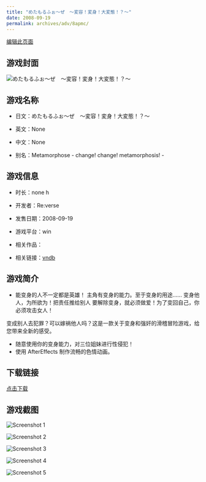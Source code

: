 ```yaml
---
title: "めたもるふぉ～ぜ　～変容！変身！大変態！？～"
date: 2008-09-19
permalink: archives/adv/8apmc/
---
```

[编辑此页面](https://github.com/ACG-3/ADV3-source/blob/main/source/_posts/%E3%82%81%E3%81%9F%E3%82%82%E3%82%8B%E3%81%B5%E3%81%89%EF%BD%9E%E3%81%9C%E3%80%80%EF%BD%9E%E5%A4%89%E5%AE%B9%EF%BC%81%E5%A4%89%E8%BA%AB%EF%BC%81%E5%A4%A7%E5%A4%89%E6%85%8B%EF%BC%81%EF%BC%9F%EF%BD%9E.md)

## 游戏封面

![めたもるふぉ～ぜ　～変容！変身！大変態！？～](https://pan.timero.xyz/d/onedrive/img_lib_001/%E3%82%81%E3%81%9F%E3%82%82%E3%82%8B%E3%81%B5%E3%81%89%EF%BD%9E%E3%81%9C%E3%80%80%EF%BD%9E%E5%A4%89%E5%AE%B9%EF%BC%81%E5%A4%89%E8%BA%AB%EF%BC%81%E5%A4%A7%E5%A4%89%E6%85%8B%EF%BC%81%EF%BC%9F%EF%BD%9E_cover.avif)


## 游戏名称

- 日文：めたもるふぉ～ぜ　～変容！変身！大変態！？～
- 英文：None
- 中文：None

- 别名：Metamorphose - change! change! metamorphosis! -


## 游戏信息

- 时长：none h
- 开发者：Re:verse
- 发售日期：2008-09-19
- 游戏平台：win
- 相关作品：

- 相关链接：[vndb](https://vndb.org/v5830)


## 游戏简介

* 能变身的人不一定都是英雄！
主角有变身的能力。至于变身的用途......
变身他人，为所欲为！把责任推给别人
要解除变身，就必须做爱！为了变回自己，你必须攻击女人！

变成别人去犯罪？可以嫁祸他人吗？这是一款关于变身和强奸的滑稽冒险游戏，给您带来全新的感受。

* 随意使用你的变身能力，对三位姐妹进行性侵犯！
* 使用 AfterEffects 制作流畅的色情动画。




## 下载链接

[点击下载](https://pan.timero.xyz/onedrive/adv_lib_001/%E3%82%81%E3%81%9F%E3%82%82%E3%82%8B%E3%81%B5%E3%81%89%EF%BD%9E%E3%81%9C%E3%80%80%EF%BD%9E%E5%A4%89%E5%AE%B9%EF%BC%81%E5%A4%89%E8%BA%AB%EF%BC%81%E5%A4%A7%E5%A4%89%E6%85%8B%EF%BC%81%EF%BC%9F%EF%BD%9E)


## 游戏截图


![Screenshot 1](https://pan.timero.xyz/d/onedrive/img_lib_001/%E3%82%81%E3%81%9F%E3%82%82%E3%82%8B%E3%81%B5%E3%81%89%EF%BD%9E%E3%81%9C%E3%80%80%EF%BD%9E%E5%A4%89%E5%AE%B9%EF%BC%81%E5%A4%89%E8%BA%AB%EF%BC%81%E5%A4%A7%E5%A4%89%E6%85%8B%EF%BC%81%EF%BC%9F%EF%BD%9E_Screenshot_1.avif)

![Screenshot 2](https://pan.timero.xyz/d/onedrive/img_lib_001/%E3%82%81%E3%81%9F%E3%82%82%E3%82%8B%E3%81%B5%E3%81%89%EF%BD%9E%E3%81%9C%E3%80%80%EF%BD%9E%E5%A4%89%E5%AE%B9%EF%BC%81%E5%A4%89%E8%BA%AB%EF%BC%81%E5%A4%A7%E5%A4%89%E6%85%8B%EF%BC%81%EF%BC%9F%EF%BD%9E_Screenshot_2.avif)

![Screenshot 3](https://pan.timero.xyz/d/onedrive/img_lib_001/%E3%82%81%E3%81%9F%E3%82%82%E3%82%8B%E3%81%B5%E3%81%89%EF%BD%9E%E3%81%9C%E3%80%80%EF%BD%9E%E5%A4%89%E5%AE%B9%EF%BC%81%E5%A4%89%E8%BA%AB%EF%BC%81%E5%A4%A7%E5%A4%89%E6%85%8B%EF%BC%81%EF%BC%9F%EF%BD%9E_Screenshot_3.avif)

![Screenshot 4](https://pan.timero.xyz/d/onedrive/img_lib_001/%E3%82%81%E3%81%9F%E3%82%82%E3%82%8B%E3%81%B5%E3%81%89%EF%BD%9E%E3%81%9C%E3%80%80%EF%BD%9E%E5%A4%89%E5%AE%B9%EF%BC%81%E5%A4%89%E8%BA%AB%EF%BC%81%E5%A4%A7%E5%A4%89%E6%85%8B%EF%BC%81%EF%BC%9F%EF%BD%9E_Screenshot_4.avif)

![Screenshot 5](https://pan.timero.xyz/d/onedrive/img_lib_001/%E3%82%81%E3%81%9F%E3%82%82%E3%82%8B%E3%81%B5%E3%81%89%EF%BD%9E%E3%81%9C%E3%80%80%EF%BD%9E%E5%A4%89%E5%AE%B9%EF%BC%81%E5%A4%89%E8%BA%AB%EF%BC%81%E5%A4%A7%E5%A4%89%E6%85%8B%EF%BC%81%EF%BC%9F%EF%BD%9E_Screenshot_5.avif)

